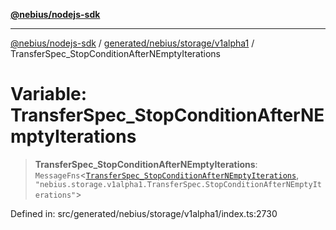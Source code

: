 [**@nebius/nodejs-sdk**](../../../../../README.md)

***

[@nebius/nodejs-sdk](../../../../../README.md) / [generated/nebius/storage/v1alpha1](../README.md) / TransferSpec\_StopConditionAfterNEmptyIterations

# Variable: TransferSpec\_StopConditionAfterNEmptyIterations

> **TransferSpec\_StopConditionAfterNEmptyIterations**: `MessageFns`\<[`TransferSpec_StopConditionAfterNEmptyIterations`](../interfaces/TransferSpec_StopConditionAfterNEmptyIterations.md), `"nebius.storage.v1alpha1.TransferSpec.StopConditionAfterNEmptyIterations"`\>

Defined in: src/generated/nebius/storage/v1alpha1/index.ts:2730

